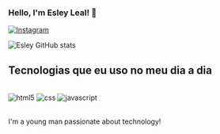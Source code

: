 
### Hello, I'm Esley Leal! 🤚 <br/>


[![Instagram](https://img.shields.io/badge/Instagram-E4405F?style=for-the-badge&logo=instagram&logoColor=white)](https://www.instagram.com/lealsantanaa/)

![Esley GitHub stats](https://github-readme-stats.vercel.app/api?username=EsleyLeal&show_icons=true&theme=onedark)

## Tecnologias que eu uso no meu dia a dia

<div style="display: inline_block"><br/>
<img alig="center" alt="html5" src="https://img.shields.io/badge/HTML5-E34F26?style=for-the-badge&logo=html5&logoColor=white"/>
<img alig="center" alt="css" src="https://img.shields.io/badge/CSS3-1572B6?style=for-the-badge&logo=css3&logoColor=white"/>
<img alig="center" alt="javascript" src="https://img.shields.io/badge/JavaScript-323330?style=for-the-badge&logo=javascript&logoColor=F7DF1E"/>
</div><br/>

I'm a young man passionate about technology!



